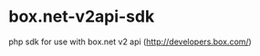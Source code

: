 box.net-v2api-sdk
=================

php sdk for use with box.net v2 api (http://developers.box.com/)
